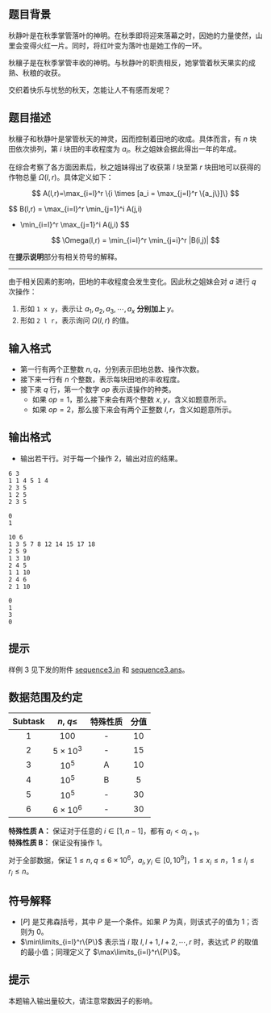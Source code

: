 ## 题目背景


秋静叶是在秋季掌管落叶的神明。在秋季即将迎来落幕之时，因她的力量使然，山里会变得火红一片。同时，将红叶变为落叶也是她工作的一环。

秋穰子是在秋季掌管丰收的神明。与秋静叶的职责相反，她掌管着秋天果实的成熟、秋粮的收获。

交织着快乐与忧愁的秋天，怎能让人不有感而发呢？

## 题目描述

秋穰子和秋静叶是掌管秋天的神灵，因而控制着田地的收成。具体而言，有 $n$ 块田依次排列，第 $i$ 块田的丰收程度为 $a_i$。秋之姐妹会据此得出一年的年成。

在综合考察了各方面因素后，秋之姐妹得出了收获第 $l$ 块至第 $r$ 块田地可以获得的作物总量 $\Omega(l,r)$。具体定义如下：

$$
A(l,r)=\max_{i=l}^r
\{i \times [a_i = \max_{j=l}^r \{a_j\}]\}
$$

$$
B(l,r) = \max_{i=l}^r \min_{j=1}^i A(j,i)
- \min_{i=l}^r \max_{j=1}^i A(j,i)
$$

$$
\Omega(l,r) = \min_{i=l}^r \min_{j=i}^r |B(i,j)|
$$

在**提示说明**部分有相关符号的解释。

---

由于相关因素的影响，田地的丰收程度会发生变化。因此秋之姐妹会对 $a$ 进行 $q$ 次操作：

1. 形如 `1 x y`，表示让 $a_1,a_{2},a_{3},\cdots ,a_x$ **分别加上** $y$。
2. 形如 `2 l r`，表示询问 $\Omega(l,r)$ 的值。

## 输入格式
- 第一行有两个正整数 $n,q$，分别表示田地总数、操作次数。  
- 接下来一行有 $n$ 个整数，表示每块田地的丰收程度。  
- 接下来 $q$ 行，第一个数字 $op$ 表示该操作的种类。  
  - 如果 $op=1$，那么接下来会有两个整数 $x,y$，含义如题意所示。  
  - 如果 $op=2$，那么接下来会有两个正整数 $l,r$，含义如题意所示。

## 输出格式
- 输出若干行。对于每一个操作 $2$，输出对应的结果。

```input1
6 3
1 1 4 5 1 4
2 3 5
1 2 5
2 3 5
```

```output1
0
1
```

```input2
10 6
1 3 5 7 8 12 14 15 17 18
2 5 9
1 3 10
2 4 5
1 1 10
2 4 6
2 1 10
```

```output2
0
1
3
0
```

## 提示

样例 $3$ 见下发的附件 [sequence3.in](file://sequence3.in) 和 [sequence3.ans](file://sequence3.ans)。

## 数据范围及约定

| Subtask | $n,\ q\leq$ | 特殊性质 | 分值 |
| :-: | :-: | :-: | :-: |
| 1 | $100$ | - | $10$ |
| 2 | $5\times 10^3$ | - | $15$ |
| 3 | $10^5$ | A | $10$ |
| 4 | $10^5$ | B | $5$ |
| 5 | $10^5$ | - | $30$ |
| 6 | $6\times 10^6$ | - | $30$ |

**特殊性质 A：** 保证对于任意的 $i\in[1,n-1]$，都有 $a_i<a_{i+1}$。  
**特殊性质 B：** 保证没有操作 $1$。

对于全部数据，保证 $1 \leq n,q \leq 6\times10^6$，$a_i,y_i\in[0,10^9]$，$1\le x_i\le n$，$1\le l_i\le r_i \le n$。

## 符号解释

- $[P]$ 是艾弗森括号，其中 $P$ 是一个条件。如果 $P$ 为真，则该式子的值为 $1$；否则为 $0$。
- $\min\limits_{i=l}^r\{P\}$ 表示当 $i$ 取 $l,l+1,l+2,\cdots,r$ 时，表达式 $P$ 的取值的最小值；同理定义了 $\max\limits_{i=l}^r\{P\}$。

## 提示

本题输入输出量较大，请注意常数因子的影响。